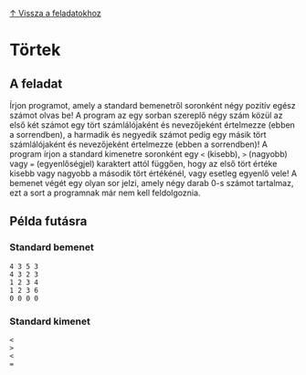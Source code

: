 [↑ Vissza a feladatokhoz](./README.md)

# Törtek

## A feladat

Írjon programot, amely a standard bemenetről soronként négy pozitív egész számot olvas be! A program az egy sorban szereplő négy szám közül az első két számot egy tört számlálójaként és nevezőjeként értelmezze (ebben a sorrendben), a harmadik és negyedik számot pedig egy másik tört számlálójaként és nevezőjeként értelmezze (ebben a sorrendben)! A program írjon a standard kimenetre soronként egy `<` (kisebb), `>` (nagyobb) vagy `=` (egyenlőségjel) karaktert attól függően, hogy az első tört értéke kisebb vagy nagyobb a második tört értékénél, vagy esetleg egyenlő vele! A bemenet végét egy olyan sor jelzi, amely négy darab 0-s számot tartalmaz, ezt a sort a programnak már nem kell feldolgoznia.

## Példa futásra

### Standard bemenet

```
4 3 5 3
4 3 2 3
1 2 3 4
1 2 3 6
0 0 0 0
```

### Standard kimenet

```
<
>
<
=
```